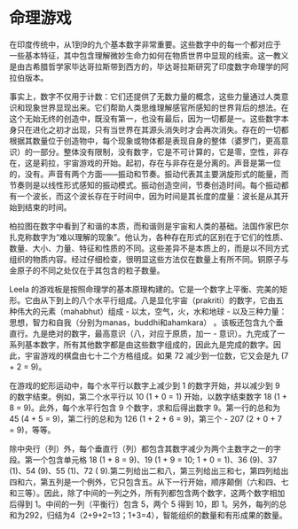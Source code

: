 # 命理游戏

在印度传统中，从1到9的九个基本数字非常重要。这些数字中的每一个都对应于一些基本特征，其中包含理解微妙生命力如何在物质世界中显现的线索。这一教义是由古希腊哲学家毕达哥拉斯带到西方的，毕达哥拉斯研究了印度数字命理学的阿拉伯版本。

事实上，数字不仅用于计数：它们还提供了无数力量的概念，这些力量通过人类意识和现象世界显现出来。它们帮助人类思维理解感官所感知的世界背后的想法。在这个无始无终的创造中，既没有第一，也没有最后，因为一切都是一。这些数字本身只在进化之初才出现，只有当世界在其源头消失时才会再次消失。存在的一切都根据其数量位于创造物中，每个现象或物体都是表现自身的整体（婆罗门，更高意识）的一部分。整体没有限制，没有数字，它是不可计算的，它是零，空性，非存在，这是莉拉，宇宙游戏的开始。起初，存在与非存在是分离的。声音是第一位的，没有。声音有两个方面——振动和节奏。振动代表其主要涡旋形式的能量，而节奏则是以线性形式感知的振动模式。振动创造空间，节奏创造时间。每个振动都有一个波长，而这个波长存在于时间中，因为时间是其长度的度量：波长是从其开始到结束的时间。

柏拉图在数字中看到了和谐的本质，而和谐则是宇宙和人类的基础。法国作家巴尔扎克称数字为“难以理解的现象”。他认为，各种存在形式的区别在于它们的性质、数量、大小、力量、特征和性质的不同。这些差异不是本质上的，而是以不同方式组织的物质内容。经过仔细检查，很明显这些方法仅在数量上有所不同。铜原子与金原子的不同之处仅在于其包含的粒子数量。

Leela 的游戏板是按照命理学的基本原理构建的。它是一个数字上平衡、完美的矩形。它由从下到上的八个水平行组成。八是显化宇宙（prakriti）的数字，它由五种伟大的元素（mahabhut）组成 - 以太，空气，火，水和地球 - 以及三种力量：思想，智力和自我（分别为manas，buddhi和ahamkara） 。该板还包含九个垂直行。九是绝对的数字，最高意识（八，对应于原质，加一 - 意识）。九完成了一系列基本数字，所有其他数字都是由这些数字组成的，因此九是完成的数字。因此，宇宙游戏的棋盘由七十二个方格组成。如果 72 减少到一位数，它又会是九 (7 + 2 = 9)。

在游戏的蛇形运动中，每个水平行以数字上减少到 1 的数字开始，并以减少到 9 的数字结束。例如，第二个水平行以 10 (1 + 0 = 1) 开始，以数字结束数字 18 (1 + 8 = 9)。此外，每个水平行包含 9 个数字，求和后得出数字 9。第一行的总和为 45 (4 + 5 = 9)，第二行的总和为 126 (1 + 2 + 6 = 9)，第三个 - 207 (2 + 0 + 7 = 9)，等等。

除中央行（列）外，每个垂直行（列）都包含其数字减少为两个主数字之一的字段。第一个包含单元格 18 (1 + 8 = 9)、19 (1 + 9 = 10; 1 + 0 = 1)、36 (9)、37 (1)、54 (9)、55 (1)、72 ( 9).第二列给出二和八，第三列给出三和七，第四列给出四和六，第五列是一个例外，它只包含五。从下一行开始，顺序颠倒（六和四、七和三等）。因此，除了中间的一列之外，所有列都包含两个数字，这两个数字相加后得到 1。中间的一列（平衡行）包含 5，两个 5 得到 10，即 1。另外，每列的总和为292，归结为4（2+9+2=13；1+3=4），智能组织的数量和有形成果的数量。
